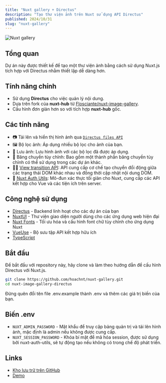 ```yaml
---
title: "Nuxt gallery + Directus"
description: "Tạo thư viện ảnh trên Nuxt sử dụng API Directus"
published: 2024/10/31
slug: "nuxt-gallery"
---
```


![Nuxt gallery](/articles/nuxt-gallery.png)

## Tổng quan

Dự án này được thiết kế để tạo một thư viện ảnh bằng cách sử dụng Nuxt.js tích hợp với Directus nhằm thiết lập dễ dàng hơn.

## Tính năng chính

-   Sử dụng **Directus** cho việc quản lý nội dung.
-   Dựa trên fork của **nuxt-hub** từ [Flosciante/nuxt-image-gallery](https://github.com/Flosciante/nuxt-image-gallery).
-   Cấu hình đơn giản hơn so với tích hợp **nuxt-hub** gốc.

## Các tính năng

-   📷 Tải lên và hiển thị hình ảnh qua [`Directus files API`](https://docs.directus.io/reference/files.html)
-   🖼️ Bộ lọc ảnh: Áp dụng nhiều bộ lọc cho ảnh của bạn.
-   💾 Lưu ảnh: Lưu hình ảnh với các bộ lọc đã được áp dụng.
-   🎠 Băng chuyền tùy chỉnh: Bao gồm một thành phần băng chuyền tùy chỉnh có thể sử dụng trong các dự án khác.
-   🏃🏻 [View transition API](https://developer.chrome.com/docs/web-platform/view-transitions): API cung cấp cơ chế tạo chuyển đổi động giữa các trạng thái DOM khác nhau và đồng thời cập nhật nội dung DOM.
-   🔑 [Nuxt Auth Utils](https://github.com/Atinux/nuxt-auth-utils): Mô-đun xác thực tối giản cho Nuxt, cung cấp các API kết hợp cho Vue và các tiện ích trên server.

## Công nghệ sử dụng

-   [Directus](https://directus.io/) - Backend linh hoạt cho các dự án của bạn
-   [NuxtUI](https://ui.nuxt.com/getting-started) - Thư viện giao diện người dùng cho các ứng dụng web hiện đại
-   [Nuxt Fonts](https://github.com/nuxt/fonts) - Tối ưu hóa và cấu hình font chữ tùy chỉnh cho ứng dụng Nuxt
-   [VueUse](https://github.com/antfu/vueuse) - Bộ sưu tập API kết hợp hữu ích
-   [TypeScript](https://www.typescriptlang.org/)

## Bắt đầu

Để bắt đầu với repository này, hãy clone và làm theo hướng dẫn để cấu hình Directus với Nuxt.js.

```bash
git clone https://github.com/hoachnt/nuxt-gallery.git
cd nuxt-image-gallery-directus
```

Đừng quên đổi tên file .env.example thành .env và thêm các giá trị biến của bạn.

## Biến .env

-   `NUXT_ADMIN_PASSWORD` - Mật khẩu để truy cập bảng quản trị và tải lên hình ảnh, mặc định là admin nếu không được cung cấp.
-   `NUXT_SESSION_PASSWORD` - Khóa bí mật để mã hóa session, được sử dụng bởi nuxt-auth-utils, sẽ tự động tạo nếu không có trong chế độ phát triển.

## Links

-   [Kho lưu trữ trên GitHub](https://github.com/hoachnt/nuxt-gallery)
-   [Demo](https://nuxtd-gallery.netlify.app/)
